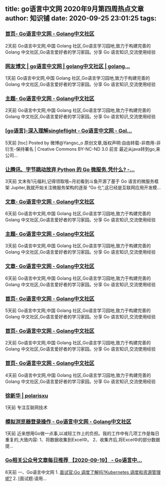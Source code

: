 
title: go语言中文网 2020年9月第四周热点文章
author: 知识铺
date: 2020-09-25 23:01:25
tags: 
---
  
### [首页- Go语言中文网 - Golang中文社区](https://zshipu.com/t?url=https://studygolang.com/?tab=hot)

 2天前 Go语言中文网,中国 Golang 社区,Go语言学习园地,致力于构建完善的 Golang 中文社区,Go语言爱好者的学习家园。分享 Go 语言知识,交流使用经验

### [网友博文 | go语言中文网 | golang中文社区 | golang...](https://zshipu.com/t?url=https://studygolang.com/articles)

 1天前 Go语言中文网,中国 Golang 社区,Go语言学习园地,致力于构建完善的 Golang 中文社区,Go语言爱好者的学习家园。分享 Go 语言知识,交流使用经验

### [主题- Go语言中文网 - Golang中文社区](https://zshipu.com/t?url=https://studygolang.com/topics)

 2天前 Go语言中文网,中国 Golang 社区,Go语言学习园地,致力于构建完善的 Golang 中文社区,Go语言爱好者的学习家园。分享 Go 语言知识,交流使用经验

### [[go语言]-深入理解singleflight - Go语言中文网 - Gol...](https://zshipu.com/t?url=https://studygolang.com/articles/30790)

 5天前 [toc] Posted by 微博@Yangsc_o 原创文章,版权声明:自由转载-非商用-非衍生-保持署名 | Creative Commons BY-NC-ND 3.0 前言 最近从java转到go,来公司...

### [让腾讯、字节跳动放弃 Python 的 Go 微服务,凭什么? -...](https://zshipu.com/t?url=https://studygolang.com/articles/29590?fr=sidebar)

 3天前 文末有1元福利,记得领取哦~月初看到斗鱼开源了基于 Go 语言的微服务框架 Jupiter,我就开始关注微服务架构的逐渐 “Go 化”,这已经是互联网应用开发模...

### [文章- Go语言中文网 - Golang中文社区](https://zshipu.com/t?url=https://studygolang.com/articles/27915)

 6天前 Go语言中文网,中国 Golang 社区,Go语言学习园地,致力于构建完善的 Golang 中文社区,Go语言爱好者的学习家园。分享 Go 语言知识,交流使用经验

### [主题- Go语言中文网 - Golang中文社区](https://zshipu.com/t?url=https://studygolang.com/topics/last)

 3天前 Go语言中文网,中国 Golang 社区,Go语言学习园地,致力于构建完善的 Golang 中文社区,Go语言爱好者的学习家园。分享 Go 语言知识,交流使用经验

### [文章- Go语言中文网 - Golang中文社区](https://zshipu.com/t?url=https://studygolang.com/articles/15232)

 6天前 Go语言中文网,中国 Golang 社区,Go语言学习园地,致力于构建完善的 Golang 中文社区,Go语言爱好者的学习家园。分享 Go 语言知识,交流使用经验

### [首页- Go语言中文网 - Golang中文社区](https://zshipu.com/t?url=https://studygolang.com/?fr=blog)

 5天前 Go语言中文网,中国 Golang 社区,Go语言学习园地,致力于构建完善的 Golang 中文社区,Go语言爱好者的学习家园。分享 Go 语言知识,交流使用经验

### [首页- Go语言中文网 - Golang中文社区](https://zshipu.com/t?url=https://studygolang.com/?tab=all)

 2天前 Go语言中文网,中国 Golang 社区,Go语言学习园地,致力于构建完善的 Golang 中文社区,Go语言爱好者的学习家园。分享 Go 语言知识,交流使用经验

### [首页- Go语言中文网 - Golang中文社区](https://zshipu.com/t?url=https://studygolang.com/?p=2)

 4天前 Go语言中文网,中国 Golang 社区,Go语言学习园地,致力于构建完善的 Golang 中文社区,Go语言爱好者的学习家园。分享 Go 语言知识,交流使用经验

### [徐新华 | polarisxu](https://zshipu.com/t?url=http://blog.studygolang.com/author/polaris/)

 1天前 专注互联网技术

### [模拟浏览器登录操作 - Go语言中文网 - Golang中文社区](https://zshipu.com/t?url=https://studygolang.com/topics/900)

 1天前 近来想用Go做一点事,以减轻工作上的负担。我的工作中有几项工作是每日重复的,大致内容: 1、将数据收集到Excel中。 2、收集齐后,将Excel中的部分数据提...

### [Go相关公众号文章每日推荐 【2020-09-19】 - Go语言中...](https://zshipu.com/t?url=https://studygolang.com/topics/12349)

 6天前 一、Go语言中文网 1\. [面试官:Go 调度了解吗?Kubernetes 调度和资源管理呢?](https://mp.weixin.qq.com/s/3qt4jG-aTJna3gU079VpIw) 2\. [面试题:请用...

